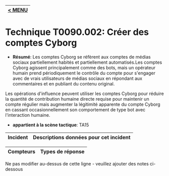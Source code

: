 |[< MENU](../../README.md)|
|---|
# Technique T0090.002: Créer des comptes Cyborg

* **Résumé**: Les comptes Cyborg se réfèrent aux comptes de médias sociaux partiellement habités et partiellement automatisés.Les comptes Cyborg agissent principalement comme des bots, mais un opérateur humain prend périodiquement le contrôle du compte pour s'engager avec de vrais utilisateurs de médias sociaux en répondant aux commentaires et en publiant du contenu original.

Les opérations d'influence peuvent utiliser les comptes Cyborg pour réduire la quantité de contribution humaine directe requise pour maintenir un compte régulier mais augmenter la légitimité apparente du compte Cyborg en cassant occasionnellement son comportement de type bot avec l'interaction humaine.

* **appartient à la scène tactique**: TA15


|Incident |Descriptions données pour cet incident |
|-------- |-------------------- |



|Compteurs |Types de réponse |
|-------- |-------------- |


Ne pas modifier au-dessus de cette ligne - veuillez ajouter des notes ci-dessous